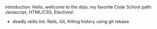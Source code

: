 introduction: Hello, wellcome to the dojo, my favorite Code School path: Javascript, HTML/CSS, Electives!

* deadly skills list: Rails, Git, Killing history using git rebase
